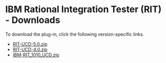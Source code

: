 
# IBM Rational Integration Tester (RIT) - Downloads

To download the plug-in, click the following version-specific links.
- [RIT-UCD-5.0.zip](https://raw.githubusercontent.com/UrbanCode/IBM-UCD-PLUGINS/main/files/RIT-UCD/RIT-UCD-5.0.zip)
- [RIT-UCD-4.0.zip](https://raw.githubusercontent.com/UrbanCode/IBM-UCD-PLUGINS/main/files/RIT-UCD/RIT-UCD-4.0.zip)
- [IBM-RIT_1010_UCD.zip](https://raw.githubusercontent.com/UrbanCode/IBM-UCD-PLUGINS/main/files/RIT-UCD/IBM-RIT_1010_UCD.zip)
